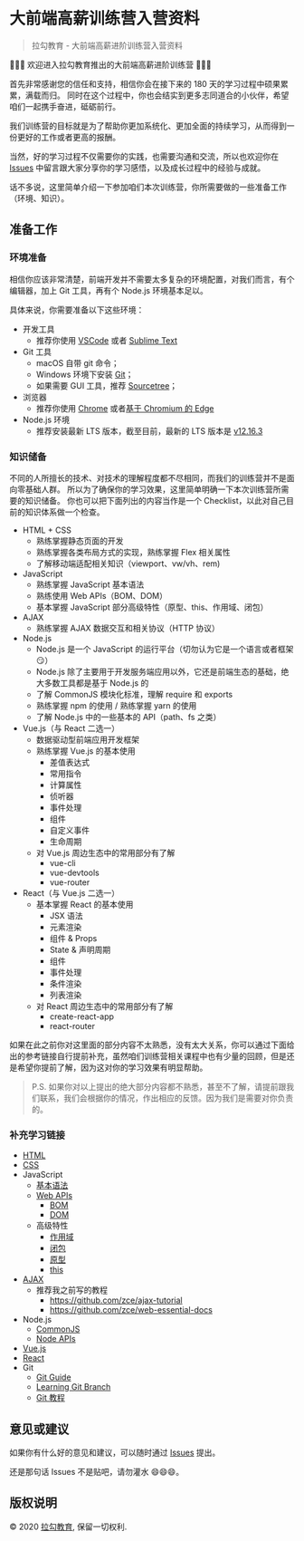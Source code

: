 # 大前端高薪训练营入营资料

> 拉勾教育 - 大前端高薪进阶训练营入营资料

👏👏👏 欢迎进入拉勾教育推出的大前端高薪进阶训练营 👏👏👏

首先非常感谢您的信任和支持，相信你会在接下来的 180 天的学习过程中硕果累累，满载而归。
同时在这个过程中，你也会结实到更多志同道合的小伙伴，希望咱们一起携手奋进，砥砺前行。

我们训练营的目标就是为了帮助你更加系统化、更加全面的持续学习，从而得到一份更好的工作或者更高的报酬。

当然，好的学习过程不仅需要你的实践，也需要沟通和交流，所以也欢迎你在 [Issues](https://gitee.com/lagoufed/fed-e-002/issues) 中留言跟大家分享你的学习感悟，以及成长过程中的经验与成就。

话不多说，这里简单介绍一下参加咱们本次训练营，你所需要做的一些准备工作（环境、知识）。

## 准备工作

### 环境准备

相信你应该非常清楚，前端开发并不需要太多复杂的环境配置，对我们而言，有个编辑器，加上 Git 工具，再有个 Node.js 环境基本足以。

具体来说，你需要准备以下这些环境：

- 开发工具
  - 推荐你使用 [VSCode](https://code.visualstudio.com/) 或者 [Sublime Text](http://www.sublimetext.com/)
- Git 工具
  - macOS 自带 git 命令；
  - Windows 环境下安装 [Git](https://git-scm.com/)；
  - 如果需要 GUI 工具，推荐 [Sourcetree](https://www.sourcetreeapp.com/)；
- 浏览器
  - 推荐你使用 [Chrome](https://www.google.com/chrome/) 或者[基于 Chromium 的 Edge](https://www.microsoft.com/zh-cn/edge)
- Node.js 环境
  - 推荐安装最新 LTS 版本，截至目前，最新的 LTS 版本是 [v12.16.3](https://nodejs.org/dist/v12.16.3/)

### 知识储备

不同的人所擅长的技术、对技术的理解程度都不尽相同，而我们的训练营并不是面向零基础人群。
所以为了确保你的学习效果，这里简单明确一下本次训练营所需要的知识储备。
你也可以把下面列出的内容当作是一个 Checklist，以此对自己目前的知识体系做一个检查。

- HTML + CSS
  - 熟练掌握静态页面的开发
  - 熟练掌握各类布局方式的实现，熟练掌握 Flex 相关属性
  - 了解移动端适配相关知识（viewport、vw/vh、rem)
- JavaScript
  - 熟练掌握 JavaScript 基本语法
  - 熟练使用 Web APIs（BOM、DOM）
  - 基本掌握 JavaScript 部分高级特性（原型、this、作用域、闭包）
- AJAX
  - 熟练掌握 AJAX 数据交互和相关协议（HTTP 协议）
- Node.js
  - Node.js 是一个 JavaScript 的运行平台（切勿认为它是一个语言或者框架 😏）
  - Node.js 除了主要用于开发服务端应用以外，它还是前端生态的基础，绝大多数工具都是基于 Node.js 的
  - 了解 CommonJS 模块化标准，理解 require 和 exports
  - 熟练掌握 npm 的使用 / 熟练掌握 yarn 的使用
  - 了解 Node.js 中的一些基本的 API（path、fs 之类）
- Vue.js（与 React 二选一）
  - 数据驱动型前端应用开发框架
  - 熟练掌握 Vue.js 的基本使用
    - 差值表达式
    - 常用指令
    - 计算属性
    - 侦听器
    - 事件处理
    - 组件
    - 自定义事件
    - 生命周期
  - 对 Vue.js 周边生态中的常用部分有了解
    - vue-cli
    - vue-devtools
    - vue-router
- React（与 Vue.js 二选一）
  - 基本掌握 React 的基本使用
    - JSX 语法
    - 元素渲染
    - 组件 & Props
    - State & 声明周期
    - 组件
    - 事件处理
    - 条件渲染
    - 列表渲染
  - 对 React 周边生态中的常用部分有了解
    - create-react-app
    - react-router

如果在此之前你对这里面的部分内容不太熟悉，没有太大关系，你可以通过下面给出的参考链接自行提前补充，虽然咱们训练营相关课程中也有少量的回顾，但是还是希望你提前了解，因为这对你的学习效果有明显帮助。

> P.S. 如果你对以上提出的绝大部分内容都不熟悉，甚至不了解，请提前跟我们联系，我们会根据你的情况，作出相应的反馈。因为我们是需要对你负责的。

### 补充学习链接

- [HTML](https://developer.mozilla.org/zh-CN/docs/Web/HTML)
- [CSS](https://developer.mozilla.org/zh-CN/docs/Web/CSS)
- JavaScript
  - [基本语法](https://developer.mozilla.org/zh-CN/docs/Web/JavaScript/Guide)
  - [Web APIs](https://developer.mozilla.org/zh-CN/docs/Web/API)
    - [BOM](https://www.runoob.com/js/js-window.html)
    - [DOM](https://www.runoob.com/htmldom/htmldom-tutorial.html)
  - 高级特性
    - [作用域](https://developer.mozilla.org/zh-CN/docs/Web/JavaScript/Guide/Grammar_and_types#%E5%8F%98%E9%87%8F%E7%9A%84%E4%BD%9C%E7%94%A8%E5%9F%9F)
    - [闭包](https://developer.mozilla.org/zh-CN/docs/Web/JavaScript/Guide/Functions#%E9%97%AD%E5%8C%85)
    - [原型](https://developer.mozilla.org/zh-CN/docs/Learn/JavaScript/Objects/Object_prototypes)
    - [this](https://developer.mozilla.org/zh-CN/docs/Web/JavaScript/Reference/Operators/this)
- [AJAX](https://developer.mozilla.org/zh-CN/docs/Web/Guide/AJAX)
  - 推荐我之前写的教程
    - https://github.com/zce/ajax-tutorial
    - https://github.com/zce/web-essential-docs
- Node.js
  - [CommonJS](https://github.com/ruanyf/jstutorial/blob/gh-pages/nodejs/module.md)
  - [Node APIs](https://nodejs.org/zh-cn/docs/)
- [Vue.js](https://cn.vuejs.org/v2/guide/)
- [React](https://zh-hans.reactjs.org/tutorial/)
- Git
  - [Git Guide](http://rogerdudler.github.io/git-guide/index.zh.html)
  - [Learning Git Branch](https://learngitbranching.js.org)
  - [Git 教程](https://www.runoob.com/git/git-tutorial.html)

## 意见或建议

如果你有什么好的意见和建议，可以随时通过 [Issues](https://gitee.com/lagoufed/fed-e-002/issues) 提出。

还是那句话 Issues 不是贴吧，请勿灌水 😄😄😄。

## 版权说明

&copy; 2020 [拉勾教育](https://kaiwu.lagou.com), 保留一切权利.

